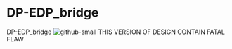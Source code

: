 # DP-EDP_bridge
DP-EDP_bridge
![github-small](https://user-images.githubusercontent.com/76397817/172041999-2f244136-d1c3-4ce0-82ca-76f76809d054.png)
THIS VERSION OF DESIGN CONTAIN FATAL FLAW
